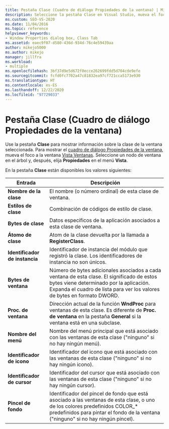 ```yaml
---
title: Pestaña Clase (Cuadro de diálogo Propiedades de la ventana) | Microsoft Docs
description: Seleccione la pestaña Clase en Visual Studio, mueva el foco a la ventana de la vista Ventanas, seleccione un nodo de ventana y elija Vista > Propiedades para ver el cuadro de diálogo Propiedades de la ventana.
ms.custom: SEO-VS-2020
ms.date: 11/04/2016
ms.topic: reference
helpviewer_keywords:
- Window Properties dialog box, Class Tab
ms.assetid: eaec9f07-d580-436d-934d-76c4e59439aa
author: mikejo5000
ms.author: mikejo
manager: jillfra
ms.workload:
- multiple
ms.openlocfilehash: 3bf37d9e5d672f0ecce262699fdd5d704cde9efe
ms.sourcegitcommit: fcfd0fc7702a47c81832ea97cf721cca5173e930
ms.translationtype: HT
ms.contentlocale: es-ES
ms.lasthandoff: 12/22/2020
ms.locfileid: "97729033"
---
```

# <a name="class-tab-window-properties-dialog-box"></a>Pestaña Clase (Cuadro de diálogo Propiedades de la ventana)
Use la pestaña **Clase** para mostrar información sobre la clase de la ventana seleccionada. Para mostrar el [cuadro de diálogo Propiedades de la ventana](../debugger/window-properties-dialog-box.md), mueva el foco a la ventana [Vista Ventanas](../debugger/windows-view.md). Seleccione un nodo de ventana en el árbol y, después, elija **Propiedades** en el menú **Vista**.

 En la pestaña **Clase** están disponibles los valores siguientes:

|Entrada|Descripción|
|-----------|-----------------|
|**Nombre de la clase**|El nombre (o número ordinal) de esta clase de ventana.|
|**Estilos de clase**|Combinación de códigos de estilo de clase.|
|**Bytes de clase**|Datos específicos de la aplicación asociados a esta clase de ventana.|
|**Átomo de clase**|Atom de la clase devuelta por la llamada a **RegisterClass**.|
|**Identificador de instancia**|Identificador de instancia del módulo que registró la clase. Los identificadores de instancia no son únicos.|
|**Bytes de ventana**|Número de bytes adicionales asociados a cada ventana de esta clase. El significado de estos bytes viene determinado por la aplicación. Expanda el cuadro de lista para ver los valores de bytes en formato DWORD.|
|**Proc. de ventana**|Dirección actual de la función **WndProc** para ventanas de esta clase. Es diferente de **Proc. de ventana** en la pestaña **General** si la ventana está en una subclase.|
|**Nombre del menú**|Nombre del menú principal que está asociado con las ventanas de esta clase ("ninguno" si no hay ningún menú).|
|**Identificador de icono**|Identificador del icono que está asociado con las ventanas de esta clase ("ninguno" si no hay ningún icono).|
|**Identificador de cursor**|Identificador del cursor que está asociado con las ventanas de esta clase ("ninguno" si no hay ningún cursor).|
|**Pincel de fondo**|Identificador del pincel de fondo que está asociado a las ventanas de esta clase, o uno de los colores predefinidos COLOR_* predefinidos para pintar el fondo de la ventana ("ninguno" si no hay ningún pincel).|